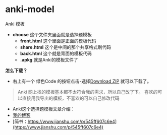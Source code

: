 # anki-model
Anki 模板
- **choose** 这个文件夹里面就是选择题模板
  - **front.html** 这个里面是正面的模板代码
  - **share.html** 这个是中间的那个共享格式刷代码
  - **back.html** 这个就是背面的模板代码
  - **.apkg** 就是Anki的模板文件了

**怎么下载？**
- 右上有一个 绿色Code 的按钮点击-选择[Download ZIP](https://github.com/rstyro/anki-model/archive/master.zip) 就可以下载了。

> Anki 网上找的模板基本都不太符合我的需求，所以自己改了下。
> 喜欢的可以直接用我导出的模板，不喜欢的可以自己修改代码

- Anki这个选择题模板文章介绍：
- [我的博客](https://rstyro.github.io/blog/2020/07/20/Anki%E9%80%89%E6%8B%A9%E9%A2%98%E5%8D%A1%E7%89%87%E5%88%B6%E4%BD%9C%E8%AF%A6%E8%A7%A3/)
- [简书：https://www.jianshu.com/p/545ff607c6e4](https://www.jianshu.com/p/545ff607c6e4)

